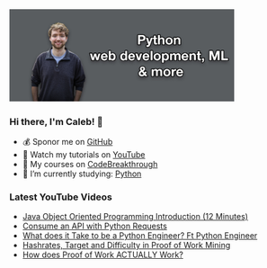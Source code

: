 <img src="github-cover-photo-my-face.jpg" width="400px" />

### Hi there, I'm Caleb! 🍛

- 💰 Sponor me on [GitHub](https://github.com/sponsors/CalebCurry)
- 🎥 Watch my tutorials on [YouTube](https://www.youtube.com/calebthevideomaker2)
- 📗 My courses on [CodeBreakthrough](https://www.codebreakthrough.com)
- 🤔 I’m currently studying: [Python](https://www.youtube.com/watch?v=s3IvdkCq2_c&t=4254s)

### Latest YouTube Videos
<!-- YOUTUBE:START -->
- [Java Object Oriented Programming Introduction (12 Minutes)](https://www.youtube.com/watch?v=luggwIg0w2c)
- [Consume an API with Python Requests](https://www.youtube.com/watch?v=D2APJrBwZBQ)
- [What does it Take to be a Python Engineer? Ft Python Engineer](https://www.youtube.com/watch?v=01CYvB5w4wk)
- [Hashrates, Target and Difficulty in Proof of Work Mining](https://www.youtube.com/watch?v=mWGFtbKqNYk)
- [How does Proof of Work ACTUALLY Work?](https://www.youtube.com/watch?v=yOQveeuaS8Y)
<!-- YOUTUBE:END -->
